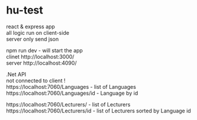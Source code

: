 # hu-test

react & express app <br/>
all logic run on client-side<br/>
server only send json 

npm run dev  -  will start the app <br/>
clinet  http://localhost:3000/<br/>
server http://localhost:4090/



.Net API  <br/>
not connected to client ! <br/>
https://localhost:7060/Languages - list of Languages <br/>
https://localhost:7060/Languages/id  - Language by id <br/>

https://localhost:7060/Lecturers/  - list of Lecturers  <br/>
https://localhost:7060/Lecturers/id - list of Lecturers sorted by Language id 
